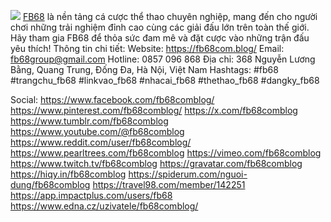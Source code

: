 ![](https://s3-ap-northeast-1.amazonaws.com/g0v-hackmd-images/uploads/upload_3b573e28dcc19856fa704e3d483745ff.jpg)
[FB68](https://fb68com.blog) là nền tảng cá cược thể thao chuyên nghiệp, mang đến cho người chơi những trải nghiệm đỉnh cao cùng các giải đấu lớn trên toàn thế giới. Hãy tham gia FB68 để thỏa sức đam mê và đặt cược vào những trận đấu yêu thích!
Thông tin chi tiết: 
Website: https://fb68com.blog/
Email: fb68group@gmail.com
Hotline: 0857 096 868
Địa chỉ: 368 Nguyễn Lương Bằng, Quang Trung, Đống Đa, Hà Nội, Việt Nam
Hashtags: #fb68 #trangchu_fb68 #linkvao_fb68 #nhacai_fb68 #thethao_fb68 #dangky_fb68


Social:
https://www.facebook.com/fb68comblog/ 
https://www.pinterest.com/fb68comblog/ 
https://x.com/fb68comblog 
https://www.tumblr.com/fb68comblog 
https://www.youtube.com/@fb68comblog 
https://www.reddit.com/user/fb68comblog/ 
https://www.pearltrees.com/fb68comblog 
https://vimeo.com/fb68comblog 
https://www.twitch.tv/fb68comblog 
https://gravatar.com/fb68comblog   
https://hiqy.in/fb68comblog 
https://spiderum.com/nguoi-dung/fb68comblog 
https://travel98.com/member/142251 
https://app.impactplus.com/users/fb68  
https://www.edna.cz/uzivatele/fb68comblog/ 
